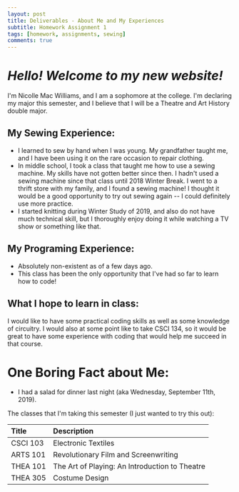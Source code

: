 ```yaml
---
layout: post
title: Deliverables - About Me and My Experiences 
subtitle: Homework Assignment 1
tags: [homework, assignments, sewing]
comments: true
---
```

# *Hello! Welcome to _my_ new website!*

I'm Nicolle Mac Williams, and I am a sophomore at the college. I'm declaring my major this semester, and I believe that I will be a Theatre and Art History double major.

## My Sewing Experience: 
* I learned to sew by hand when I was young. My grandfather taught me, and I have been using it on the rare occasion to repair clothing.
* In middle school, I took a class that taught me how to use a sewing machine. My skills have not gotten better since then. I hadn't used a sewing machine since that class until 2018 Winter Break. I went to a thrift store with my family, and I found a sewing machine! I thought it would be a good opportunity to try out sewing again -- I could definitely use more practice.
* I started knitting during Winter Study of 2019, and also do not have much technical skill, but I thoroughly enjoy doing it while watching a TV show or something like that. 

## My Programing Experience:
* Absolutely non-existent as of a few days ago. 
* This class has been the only opportunity that I've had so far to learn how to code! 

## What I hope to learn in class: 
I would like to have some practical coding skills as well as some knowledge of circuitry. I would also at some point like to take CSCI 134, so it would be great to have some experience with coding that would help me succeed in that course. 

# One Boring Fact about Me: 
* I had a salad for dinner last night (aka Wednesday, September 11th, 2019).

The classes that I'm taking this semester (I just wanted to try this out):

| Title | Description | 
| :------ |:--- |
| CSCI 103 | Electronic Textiles |
| ARTS 101 | Revolutionary Film and Screenwriting |
| THEA 101 | The Art of Playing: An Introduction to Theatre |
| THEA 305 | Costume Design|
